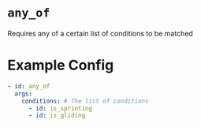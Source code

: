 # `any_of`

Requires any of a certain list of conditions to be matched

# Example Config
```yaml
- id: any_of
  args:
    conditions: # The list of conditions
      - id: is_sprinting
      - id: is_gliding
```
